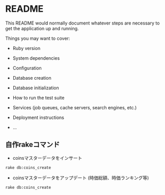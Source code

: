 # README

This README would normally document whatever steps are necessary to get the
application up and running.

Things you may want to cover:

* Ruby version

* System dependencies

* Configuration

* Database creation

* Database initialization

* How to run the test suite

* Services (job queues, cache servers, search engines, etc.)

* Deployment instructions

* ...

## 自作rakeコマンド
* coinsマスターデータをインサート

`rake db:coins_create`

* coinsマスターデータをアップデート
(時価総額、時価ランキング等)

`rake db:coins_create`

